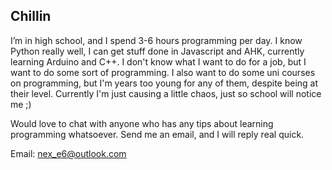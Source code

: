## Chillin

I’m in high school, and I spend 3-6 hours programming per day. I know Python really well, I can get stuff done in Javascript and AHK, currently learning Arduino and C++. I don't know what I want to do for a job, but I want to do some sort of programming. I also want to do some uni courses on programming, but I'm years too young for any of them, despite being at their level. Currently I'm just causing a little chaos, just so school will notice me ;)

Would love to chat with anyone who has any tips about learning programming whatsoever. Send me an email, and I will reply real quick.

Email: [nex_e6@outlook.com](mailto:nex_e6@outlook.com)
